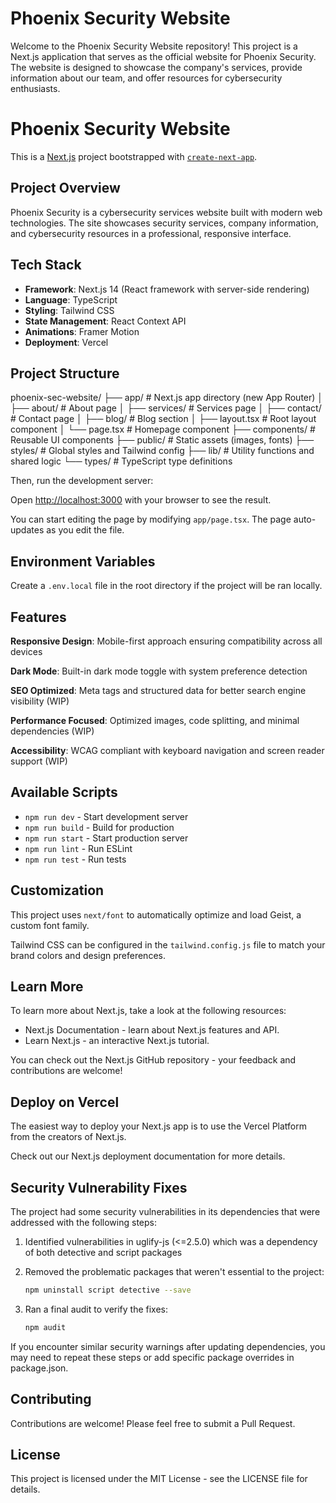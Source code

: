 # Phoenix Security Website

Welcome to the Phoenix Security Website repository! This project is a Next.js application that serves as the official website for Phoenix Security. The website is designed to showcase the company's services, provide information about our team, and offer resources for cybersecurity enthusiasts.

# Phoenix Security Website

This is a [Next.js](https://nextjs.org) project bootstrapped with [`create-next-app`](https://nextjs.org/docs/app/api-reference/cli/create-next-app).

## Project Overview

Phoenix Security is a cybersecurity services website built with modern web technologies. The site showcases security services, company information, and cybersecurity resources in a professional, responsive interface.

## Tech Stack

* **Framework**: Next.js 14 (React framework with server-side rendering)
* **Language**: TypeScript
* **Styling**: Tailwind CSS
* **State Management**: React Context API
* **Animations**: Framer Motion
* **Deployment**: Vercel

## Project Structure

phoenix-sec-website/ ├── app/ # Next.js app directory (new App Router) │ ├── about/ # About page │ ├── services/ # Services page │ ├── contact/ # Contact page │ ├── blog/ # Blog section │ ├── layout.tsx # Root layout component │ └── page.tsx # Homepage component ├── components/ # Reusable UI components ├── public/ # Static assets (images, fonts) ├── styles/ # Global styles and Tailwind config ├── lib/ # Utility functions and shared logic └── types/ # TypeScript type definitions

Then, run the development server:

Open [http://localhost:3000](http://localhost:3000) with your browser to see the result.

You can start editing the page by modifying `app/page.tsx`. The page auto-updates as you edit the file.

## Environment Variables

Create a `.env.local` file in the root directory if the project will be ran locally.

## Features

**Responsive Design**: Mobile-first approach ensuring compatibility across all devices

**Dark Mode**: Built-in dark mode toggle with system preference detection

**SEO Optimized**: Meta tags and structured data for better search engine visibility (WIP)

**Performance Focused**: Optimized images, code splitting, and minimal dependencies (WIP)

**Accessibility**: WCAG compliant with keyboard navigation and screen reader support (WIP)

## Available Scripts

* `npm run dev` - Start development server
* `npm run build` - Build for production
* `npm run start` - Start production server
* `npm run lint` - Run ESLint
* `npm run test` - Run tests

## Customization

This project uses `next/font` to automatically optimize and load Geist, a custom font family.

Tailwind CSS can be configured in the `tailwind.config.js` file to match your brand colors and design preferences.

## Learn More

To learn more about Next.js, take a look at the following resources:

* Next.js Documentation - learn about Next.js features and API.
* Learn Next.js - an interactive Next.js tutorial.

You can check out the Next.js GitHub repository - your feedback and contributions are welcome!

## Deploy on Vercel

The easiest way to deploy your Next.js app is to use the Vercel Platform from the creators of Next.js.

Check out our Next.js deployment documentation for more details.

## Security Vulnerability Fixes

The project had some security vulnerabilities in its dependencies that were addressed with the following steps:

1. Identified vulnerabilities in uglify-js (<=2.5.0) which was a dependency of both detective and script packages
2. Removed the problematic packages that weren't essential to the project:

   ```bash
   npm uninstall script detective --save
    ```
3. Ran a final audit to verify the fixes:

   ```bash
   npm audit
    ```

If you encounter similar security warnings after updating dependencies, you may need to repeat these steps or add specific package overrides in package.json.

## Contributing

Contributions are welcome! Please feel free to submit a Pull Request.

## License

This project is licensed under the MIT License - see the LICENSE file for details.
